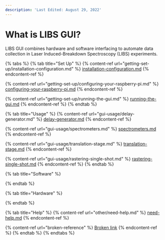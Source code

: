 ```yaml
---
description: 'Last Edited: August 29, 2022'
---
```


# What is LIBS GUI?

LIBS GUI combines hardware and software interfacing to automate data collection in Laser Induced-Breakdown Spectroscopy (LIBS) experiments.&#x20;

{% tabs %}
{% tab title="Set Up" %}
{% content-ref url="getting-set-up/installation-configuration.md" %}
[installation-configuration.md](getting-set-up/installation-configuration.md)
{% endcontent-ref %}

{% content-ref url="getting-set-up/configuring-your-raspberry-pi.md" %}
[configuring-your-raspberry-pi.md](getting-set-up/configuring-your-raspberry-pi.md)
{% endcontent-ref %}

{% content-ref url="getting-set-up/running-the-gui.md" %}
[running-the-gui.md](getting-set-up/running-the-gui.md)
{% endcontent-ref %}
{% endtab %}

{% tab title="Usage" %}
{% content-ref url="gui-usage/delay-generator.md" %}
[delay-generator.md](gui-usage/delay-generator.md)
{% endcontent-ref %}

{% content-ref url="gui-usage/spectrometers.md" %}
[spectrometers.md](gui-usage/spectrometers.md)
{% endcontent-ref %}

{% content-ref url="gui-usage/translation-stage.md" %}
[translation-stage.md](gui-usage/translation-stage.md)
{% endcontent-ref %}

{% content-ref url="gui-usage/rastering-single-shot.md" %}
[rastering-single-shot.md](gui-usage/rastering-single-shot.md)
{% endcontent-ref %}
{% endtab %}

{% tab title="Software" %}

{% endtab %}

{% tab title="Hardware" %}

{% endtab %}

{% tab title="Help" %}
{% content-ref url="other/need-help.md" %}
[need-help.md](other/need-help.md)
{% endcontent-ref %}

{% content-ref url="broken-reference" %}
[Broken link](broken-reference)
{% endcontent-ref %}
{% endtab %}
{% endtabs %}
